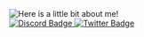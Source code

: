 <img src="https://staticg.sportskeeda.com/editor/2023/04/8f020-16825146224349-1920.jpg?w=640" alt="Here is a little bit about me!">
<div id="badges">
  <a href="https://discord.com/users/uug4na#7043">
    <img src="https://img.shields.io/badge/Discord-blue?style=for-the-badge&logo=discord&logoColor=white" alt="Discord Badge"/>
  </a>
  <a href="https://twitter.com/uug4na_">
    <img src="https://img.shields.io/badge/Twitter-blue?style=for-the-badge&logo=twitter&logoColor=white" alt="Twitter Badge"/>
  </a>
</div>
